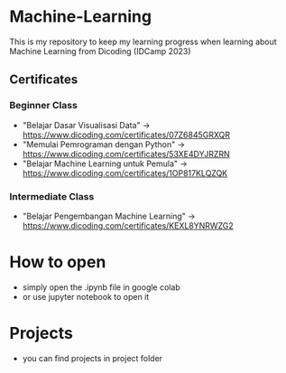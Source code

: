 # Machine-Learning
This is my repository to keep my learning progress when learning about Machine Learning from Dicoding (IDCamp 2023)
## Certificates
### Beginner Class
- "Belajar Dasar Visualisasi Data" &rarr; https://www.dicoding.com/certificates/07Z6845GRXQR
- "Memulai Pemrograman dengan Python" &rarr; https://www.dicoding.com/certificates/53XE4DYJRZRN
- "Belajar Machine Learning untuk Pemula" &rarr; https://www.dicoding.com/certificates/1OP817KLQZQK
### Intermediate Class
- "Belajar Pengembangan Machine Learning" &rarr; https://www.dicoding.com/certificates/KEXL8YNRWZG2

# How to open
- simply open the .ipynb file in google colab
- or use jupyter notebook to open it

# Projects
- you can find projects in project folder
